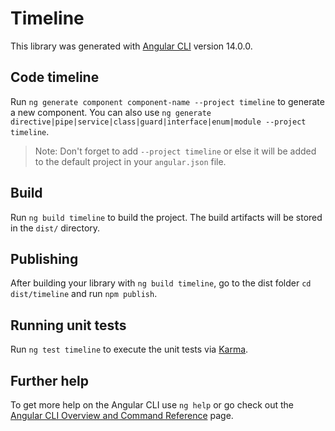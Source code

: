 # Timeline

This library was generated with [Angular CLI](https://github.com/angular/angular-cli) version 14.0.0.

## Code timeline

Run `ng generate component component-name --project timeline` to generate a new component. You can also use `ng generate directive|pipe|service|class|guard|interface|enum|module --project timeline`.

> Note: Don't forget to add `--project timeline` or else it will be added to the default project in your `angular.json` file.

## Build

Run `ng build timeline` to build the project. The build artifacts will be stored in the `dist/` directory.

## Publishing

After building your library with `ng build timeline`, go to the dist folder `cd dist/timeline` and run `npm publish`.

## Running unit tests

Run `ng test timeline` to execute the unit tests via [Karma](https://karma-runner.github.io).

## Further help

To get more help on the Angular CLI use `ng help` or go check out the [Angular CLI Overview and Command Reference](https://angular.io/cli) page.
